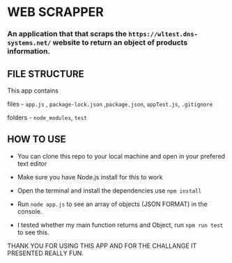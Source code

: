 # WEB SCRAPPER
### An application that that scraps the `https://wltest.dns-systems.net/`  website to return an object of products information. 

## FILE STRUCTURE

This app contains 

files - `app.js` , `package-lock.json` ,`package.json`, `appTest.js`, `.gitignore`

folders - `node_modules`, `test`

## HOW TO USE 

* You can clone this repo to your local machine and open in your prefered text editor

* Make sure you have Node.js install for this to work

* Open the terminal and install the dependencies use `npm install`

* Run `node app.js` to see an array of objects (JSON FORMAT) in the console.

* I tested whether my main function returns and Object, run `npm run test` to see this.

THANK YOU FOR USING THIS APP AND FOR THE CHALLANGE IT PRESENTED REALLY FUN.
